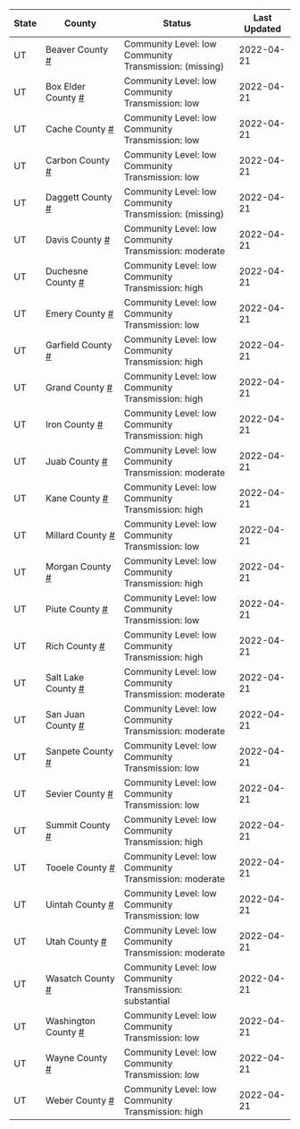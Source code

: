 State | County | Status | Last Updated
--- | --- | --- | --- 
UT | Beaver County <a href="#beaver_county">#</a> | <a name="beaver_county"></a>Community Level: low<br/>Community Transmission: (missing) | 2022-04-21
UT | Box Elder County <a href="#box_elder_county">#</a> | <a name="box_elder_county"></a>Community Level: low<br/>Community Transmission: low | 2022-04-21
UT | Cache County <a href="#cache_county">#</a> | <a name="cache_county"></a>Community Level: low<br/>Community Transmission: low | 2022-04-21
UT | Carbon County <a href="#carbon_county">#</a> | <a name="carbon_county"></a>Community Level: low<br/>Community Transmission: low | 2022-04-21
UT | Daggett County <a href="#daggett_county">#</a> | <a name="daggett_county"></a>Community Level: low<br/>Community Transmission: (missing) | 2022-04-21
UT | Davis County <a href="#davis_county">#</a> | <a name="davis_county"></a>Community Level: low<br/>Community Transmission: moderate | 2022-04-21
UT | Duchesne County <a href="#duchesne_county">#</a> | <a name="duchesne_county"></a>Community Level: low<br/>Community Transmission: high | 2022-04-21
UT | Emery County <a href="#emery_county">#</a> | <a name="emery_county"></a>Community Level: low<br/>Community Transmission: low | 2022-04-21
UT | Garfield County <a href="#garfield_county">#</a> | <a name="garfield_county"></a>Community Level: low<br/>Community Transmission: high | 2022-04-21
UT | Grand County <a href="#grand_county">#</a> | <a name="grand_county"></a>Community Level: low<br/>Community Transmission: high | 2022-04-21
UT | Iron County <a href="#iron_county">#</a> | <a name="iron_county"></a>Community Level: low<br/>Community Transmission: high | 2022-04-21
UT | Juab County <a href="#juab_county">#</a> | <a name="juab_county"></a>Community Level: low<br/>Community Transmission: moderate | 2022-04-21
UT | Kane County <a href="#kane_county">#</a> | <a name="kane_county"></a>Community Level: low<br/>Community Transmission: high | 2022-04-21
UT | Millard County <a href="#millard_county">#</a> | <a name="millard_county"></a>Community Level: low<br/>Community Transmission: low | 2022-04-21
UT | Morgan County <a href="#morgan_county">#</a> | <a name="morgan_county"></a>Community Level: low<br/>Community Transmission: high | 2022-04-21
UT | Piute County <a href="#piute_county">#</a> | <a name="piute_county"></a>Community Level: low<br/>Community Transmission: low | 2022-04-21
UT | Rich County <a href="#rich_county">#</a> | <a name="rich_county"></a>Community Level: low<br/>Community Transmission: high | 2022-04-21
UT | Salt Lake County <a href="#salt_lake_county">#</a> | <a name="salt_lake_county"></a>Community Level: low<br/>Community Transmission: moderate | 2022-04-21
UT | San Juan County <a href="#san_juan_county">#</a> | <a name="san_juan_county"></a>Community Level: low<br/>Community Transmission: moderate | 2022-04-21
UT | Sanpete County <a href="#sanpete_county">#</a> | <a name="sanpete_county"></a>Community Level: low<br/>Community Transmission: low | 2022-04-21
UT | Sevier County <a href="#sevier_county">#</a> | <a name="sevier_county"></a>Community Level: low<br/>Community Transmission: low | 2022-04-21
UT | Summit County <a href="#summit_county">#</a> | <a name="summit_county"></a>Community Level: low<br/>Community Transmission: high | 2022-04-21
UT | Tooele County <a href="#tooele_county">#</a> | <a name="tooele_county"></a>Community Level: low<br/>Community Transmission: moderate | 2022-04-21
UT | Uintah County <a href="#uintah_county">#</a> | <a name="uintah_county"></a>Community Level: low<br/>Community Transmission: low | 2022-04-21
UT | Utah County <a href="#utah_county">#</a> | <a name="utah_county"></a>Community Level: low<br/>Community Transmission: moderate | 2022-04-21
UT | Wasatch County <a href="#wasatch_county">#</a> | <a name="wasatch_county"></a>Community Level: low<br/>Community Transmission: substantial | 2022-04-21
UT | Washington County <a href="#washington_county">#</a> | <a name="washington_county"></a>Community Level: low<br/>Community Transmission: low | 2022-04-21
UT | Wayne County <a href="#wayne_county">#</a> | <a name="wayne_county"></a>Community Level: low<br/>Community Transmission: low | 2022-04-21
UT | Weber County <a href="#weber_county">#</a> | <a name="weber_county"></a>Community Level: low<br/>Community Transmission: high | 2022-04-21
